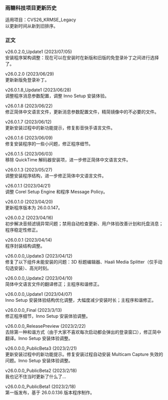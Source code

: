 ### 雨糖科技项目更新历史
适用项目：CVS26_KRMSE_Legacy<br>
以更新时间从新到旧排序。
### 正文
v26.0.2.0_Update1 (2023/07/05)<br>
安装程序架构调整：现在可以在安装时在新版和旧版的免登录补丁之间进行选择了。

v26.0.2.0 (2023/06/29)<br>
更新新版免登录补丁。

v26.0.1.8_Update1 (2023/06/28)<br>
调整程序消息参数配置，调整 Inno Setup 安装体验。

v26.0.1.8 (2023/06/22)<br>
修正简体中文语言文件，更新消息参数配置文件，精简镜像中的不必要的文件。

v26.0.1.7 (2023/06/12)<br>
更新安装过程中的新功能提示，修复影音快手语言文件。

v26.0.1.6 (2023/06/09)<br>
修复安装程序的一些小问题，修正程序细节。

v26.0.1.5 (2023/06/03)<br>
移除 QuickTime 解码器安装项，进一步修正简体中文语言文件。

v26.0.1.3 (2023/05/27)<br>
调整安装程序结构，进一步修正简体中文语言文件。

v26.0.1.1 (2023/04/21)<br>
调整 Corel Setup Engine 和程序 Message Policy。

v26.0.1.0 (2023/04/20)<br>
更新程序版本为 26.0.0.147。

v26.0.0.2 (2023/04/16)<br>
初步解决音频滤镜异常问题；禁用自动检查更新、用户体验改善计划和托盘消息；程序稳定性修正。

v26.0.0.1 (2023/04/14)<br>
程序封装结构调整。

v26.0.0.0_Update3 (2023/04/12)<br>
修复了以下组件未能安装的问题：3D 标题编辑器、Haali Media Splitter（仅手动勾选安装）、高光时刻。

v26.0.0.0_Update2 (2023/04/10)<br>
简体中文语言文件的翻译修正；主程序和谐修正。

v26.0.0.0_Update1 (2023/04/07)<br>
Inno Setup 安装体验结构优化调整，大幅度减少安装时长；主程序和谐修正。

v26.0.0.0_Final (2023/3/13)<br>
修正程序细节，Inno Setup 安装体验调整。

v26.0.0.0_ReleasePreview (2023/2/22)<br>
去除第一种和谐方式（由于大家不喜欢每次启动都会弹出的登录窗口），修正简中翻译。Inno Setup 安装体验调整。

v26.0.0.0_PublicBeta3 (2023/2/21)<br>
更新安装过程中的新功能提示。修复安装过程自动安装 Multicam Capture 失效的问题。Inno Setup 安装体验调整。

v26.0.0.0_PublicBeta2 (2023/2/18)<br>
我也记不住当时更新了什么了...

v26.0.0.0_PublicBeta1 (2023/2/18)<br>
第一版发布，基于 26.0.0.136 版本程序制作。

